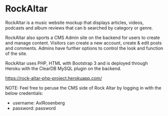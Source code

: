 # RockAltar
 
RockAltar is a music website mockup that displays articles, videos, podcasts and album reviews that can b searched by category or genre.

RockAltar also sports a CMS Admin site on the backend for users to create and manage content. Visitors can create a new account, create & edit posts and comments. Admins have further options to control the look and function of the site.

RockAltar uses PHP, HTML with Bootstrap 3 and is deployed through Heroku with the ClearDB MySQL plugin on the backend.

https://rock-altar-php-project.herokuapp.com/

NOTE: Feel free to peruse the CMS side of Rock Altar by logging in with the below credentials:

- username: AxlRosenberg
- password: password
